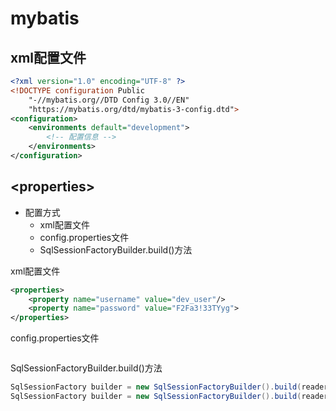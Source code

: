 # mybatis

## xml配置文件

```xml
<?xml version="1.0" encoding="UTF-8" ?>
<!DOCTYPE configuration Public 
    "-//mybatis.org//DTD Config 3.0//EN" 
    "https://mybatis.org/dtd/mybatis-3-config.dtd">
<configuration>
    <environments default="development">
        <!-- 配置信息 -->
    </environments>
</configuration>
```

## \<properties>

- 配置方式
  - xml配置文件
  - config.properties文件
  - SqlSessionFactoryBuilder.build()方法

xml配置文件

```xml
<properties>
    <property name="username" value="dev_user"/>
    <property name="password" value="F2Fa3!33TYyg">
</properties>
```

config.properties文件

```properties
```

SqlSessionFactoryBuilder.build()方法

```java
SqlSessionFactory builder = new SqlSessionFactoryBuilder().build(reader, props);
SqlSessionFactory builder = new SqlSessionFactoryBuilder().build(reader, environment, props);
```

